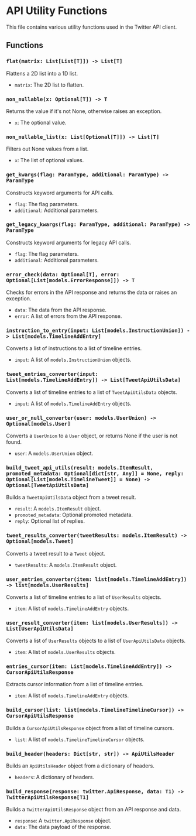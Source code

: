 # API Utility Functions

This file contains various utility functions used in the Twitter API client.

## Functions

### `flat(matrix: List[List[T]]) -> List[T]`

Flattens a 2D list into a 1D list.

- `matrix`: The 2D list to flatten.

### `non_nullable(x: Optional[T]) -> T`

Returns the value if it's not None, otherwise raises an exception.

- `x`: The optional value.

### `non_nullable_list(x: List[Optional[T]]) -> List[T]`

Filters out None values from a list.

- `x`: The list of optional values.

### `get_kwargs(flag: ParamType, additional: ParamType) -> ParamType`

Constructs keyword arguments for API calls.

- `flag`: The flag parameters.
- `additional`: Additional parameters.

### `get_legacy_kwargs(flag: ParamType, additional: ParamType) -> ParamType`

Constructs keyword arguments for legacy API calls.

- `flag`: The flag parameters.
- `additional`: Additional parameters.

### `error_check(data: Optional[T], error: Optional[List[models.ErrorResponse]]) -> T`

Checks for errors in the API response and returns the data or raises an exception.

- `data`: The data from the API response.
- `error`: A list of errors from the API response.

### `instruction_to_entry(input: List[models.InstructionUnion]) -> List[models.TimelineAddEntry]`

Converts a list of instructions to a list of timeline entries.

- `input`: A list of `models.InstructionUnion` objects.

### `tweet_entries_converter(input: List[models.TimelineAddEntry]) -> List[TweetApiUtilsData]`

Converts a list of timeline entries to a list of `TweetApiUtilsData` objects.

- `input`: A list of `models.TimelineAddEntry` objects.

### `user_or_null_converter(user: models.UserUnion) -> Optional[models.User]`

Converts a `UserUnion` to a `User` object, or returns None if the user is not found.

- `user`: A `models.UserUnion` object.

### `build_tweet_api_utils(result: models.ItemResult, promoted_metadata: Optional[dict[str, Any]] = None, reply: Optional[List[models.TimelineTweet]] = None) -> Optional[TweetApiUtilsData]`

Builds a `TweetApiUtilsData` object from a tweet result.

- `result`: A `models.ItemResult` object.
- `promoted_metadata`: Optional promoted metadata.
- `reply`: Optional list of replies.

### `tweet_results_converter(tweetResults: models.ItemResult) -> Optional[models.Tweet]`

Converts a tweet result to a `Tweet` object.

- `tweetResults`: A `models.ItemResult` object.

### `user_entries_converter(item: list[models.TimelineAddEntry]) -> list[models.UserResults]`

Converts a list of timeline entries to a list of `UserResults` objects.

- `item`: A list of `models.TimelineAddEntry` objects.

### `user_result_converter(item: list[models.UserResults]) -> List[UserApiUtilsData]`

Converts a list of `UserResults` objects to a list of `UserApiUtilsData` objects.

- `item`: A list of `models.UserResults` objects.

### `entries_cursor(item: List[models.TimelineAddEntry]) -> CursorApiUtilsResponse`

Extracts cursor information from a list of timeline entries.

- `item`: A list of `models.TimelineAddEntry` objects.

### `build_cursor(list: list[models.TimelineTimelineCursor]) -> CursorApiUtilsResponse`

Builds a `CursorApiUtilsResponse` object from a list of timeline cursors.

- `list`: A list of `models.TimelineTimelineCursor` objects.

### `build_header(headers: Dict[str, str]) -> ApiUtilsHeader`

Builds an `ApiUtilsHeader` object from a dictionary of headers.

- `headers`: A dictionary of headers.

### `build_response(response: twitter.ApiResponse, data: T1) -> TwitterApiUtilsResponse[T1]`

Builds a `TwitterApiUtilsResponse` object from an API response and data.

- `response`: A `twitter.ApiResponse` object.
- `data`: The data payload of the response.
